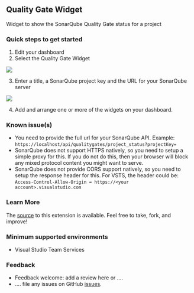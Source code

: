 ## Quality Gate Widget ##

Widget to show the SonarQube Quality Gate status for a project

### Quick steps to get started ###

1. Edit your dashboard
2. Select the Quality Gate Widget

![](/static/images/Screen2.png)

3. Enter a title, a SonarQube project key and the URL for your SonarQube server

![](/static/images/Screen3.png)

4. Add and arrange one or more of the widgets on your dashboard.

### Known issue(s)

- You need to provide the full url for your SonarQube API. 
Example: `https://localhost/api/qualitygates/project_status?projectKey=`
- SonarQube does not support HTTPS natively, so you need to setup a simple proxy for this. If you do not do this, then your browser will block any mixed protocol content you might want to serve.
- SonarQube does not provide CORS support natively, so you need to setup the response header for this. For VSTS, the header could be: `Access-Control-Allow-Origin = https://<your account>.visualstudio.com`

### Learn More

The [source](https://github.com/yuriburger/quality-gate-widget) to this extension is available. Feel free to take, fork, and improve!

### Minimum supported environments ###

- Visual Studio Team Services

### Feedback ###
- Feedback welcome: add a review here or ....
- .... file any issues on GitHub [issues](https://github.com/yuriburger/quality-gate-widget/issues).
